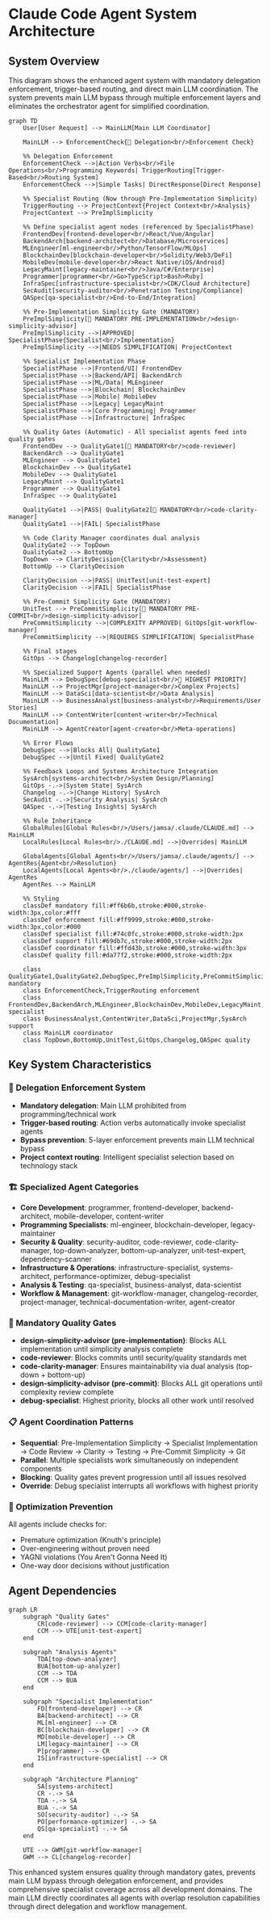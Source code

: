 # Claude Code Agent System Architecture

## System Overview

This diagram shows the enhanced agent system with mandatory delegation enforcement, trigger-based routing, and direct main LLM coordination. The system prevents main LLM bypass through multiple enforcement layers and eliminates the orchestrator agent for simplified coordination.

```mermaid
graph TD
    User[User Request] --> MainLLM[Main LLM Coordinator]

    MainLLM --> EnforcementCheck{🚨 Delegation<br/>Enforcement Check}

    %% Delegation Enforcement
    EnforcementCheck -->|Action Verbs<br/>File Operations<br/>Programming Keywords| TriggerRouting[Trigger-Based<br/>Routing System]
    EnforcementCheck -->|Simple Tasks| DirectResponse[Direct Response]

    %% Specialist Routing (Now through Pre-Implementation Simplicity)
    TriggerRouting --> ProjectContext{Project Context<br/>Analysis}
    ProjectContext --> PreImplSimplicity

    %% Define specialist agent nodes (referenced by SpecialistPhase)
    FrontendDev[frontend-developer<br/>React/Vue/Angular]
    BackendArch[backend-architect<br/>Database/Microservices]
    MLEngineer[ml-engineer<br/>Python/TensorFlow/MLOps]
    BlockchainDev[blockchain-developer<br/>Solidity/Web3/DeFi]
    MobileDev[mobile-developer<br/>React Native/iOS/Android]
    LegacyMaint[legacy-maintainer<br/>Java/C#/Enterprise]
    Programmer[programmer<br/>Go>TypeScript>Bash>Ruby]
    InfraSpec[infrastructure-specialist<br/>CDK/Cloud Architecture]
    SecAudit[security-auditor<br/>Penetration Testing/Compliance]
    QASpec[qa-specialist<br/>End-to-End/Integration]

    %% Pre-Implementation Simplicity Gate (MANDATORY)
    PreImplSimplicity[🚨 MANDATORY PRE-IMPLEMENTATION<br/>design-simplicity-advisor]
    PreImplSimplicity -->|APPROVED| SpecialistPhase{Specialist<br/>Implementation}
    PreImplSimplicity -->|NEEDS SIMPLIFICATION| ProjectContext

    %% Specialist Implementation Phase
    SpecialistPhase -->|Frontend/UI| FrontendDev
    SpecialistPhase -->|Backend/API| BackendArch
    SpecialistPhase -->|ML/Data| MLEngineer
    SpecialistPhase -->|Blockchain| BlockchainDev
    SpecialistPhase -->|Mobile| MobileDev
    SpecialistPhase -->|Legacy| LegacyMaint
    SpecialistPhase -->|Core Programming| Programmer
    SpecialistPhase -->|Infrastructure| InfraSpec

    %% Quality Gates (Automatic) - All specialist agents feed into quality gates
    FrontendDev --> QualityGate1[🚨 MANDATORY<br/>code-reviewer]
    BackendArch --> QualityGate1
    MLEngineer --> QualityGate1
    BlockchainDev --> QualityGate1
    MobileDev --> QualityGate1
    LegacyMaint --> QualityGate1
    Programmer --> QualityGate1
    InfraSpec --> QualityGate1

    QualityGate1 -->|PASS| QualityGate2[🚨 MANDATORY<br/>code-clarity-manager]
    QualityGate1 -->|FAIL| SpecialistPhase

    %% Code Clarity Manager coordinates dual analysis
    QualityGate2 --> TopDown
    QualityGate2 --> BottomUp
    TopDown --> ClarityDecision{Clarity<br/>Assessment}
    BottomUp --> ClarityDecision

    ClarityDecision -->|PASS| UnitTest[unit-test-expert]
    ClarityDecision -->|FAIL| SpecialistPhase

    %% Pre-Commit Simplicity Gate (MANDATORY)
    UnitTest --> PreCommitSimplicity[🚨 MANDATORY PRE-COMMIT<br/>design-simplicity-advisor]
    PreCommitSimplicity -->|COMPLEXITY APPROVED| GitOps[git-workflow-manager]
    PreCommitSimplicity -->|REQUIRES SIMPLIFICATION| SpecialistPhase

    %% Final stages
    GitOps --> Changelog[changelog-recorder]

    %% Specialized Support Agents (parallel when needed)
    MainLLM --> DebugSpec[debug-specialist<br/>🚨 HIGHEST PRIORITY]
    MainLLM --> ProjectMgr[project-manager<br/>Complex Projects]
    MainLLM --> DataSci[data-scientist<br/>Data Analysis]
    MainLLM --> BusinessAnalyst[business-analyst<br/>Requirements/User Stories]
    MainLLM --> ContentWriter[content-writer<br/>Technical Documentation]
    MainLLM --> AgentCreator[agent-creator<br/>Meta-operations]

    %% Error Flows
    DebugSpec -->|Blocks All| QualityGate1
    DebugSpec -->|Until Fixed| QualityGate2

    %% Feedback Loops and Systems Architecture Integration
    SysArch[systems-architect<br/>System Design/Planning]
    GitOps -.->|System State| SysArch
    Changelog -.->|Change History| SysArch
    SecAudit -.->|Security Analysis| SysArch
    QASpec -.->|Testing Insights| SysArch

    %% Rule Inheritance
    GlobalRules[Global Rules<br/>/Users/jamsa/.claude/CLAUDE.md] --> MainLLM
    LocalRules[Local Rules<br/>./CLAUDE.md] -->|Overrides| MainLLM

    GlobalAgents[Global Agents<br/>/Users/jamsa/.claude/agents/] --> AgentRes{Agent<br/>Resolution}
    LocalAgents[Local Agents<br/>./claude/agents/] -->|Overrides| AgentRes
    AgentRes --> MainLLM

    %% Styling
    classDef mandatory fill:#ff6b6b,stroke:#000,stroke-width:3px,color:#fff
    classDef enforcement fill:#ff9999,stroke:#000,stroke-width:3px,color:#000
    classDef specialist fill:#74c0fc,stroke:#000,stroke-width:2px
    classDef support fill:#69db7c,stroke:#000,stroke-width:2px
    classDef coordinator fill:#ffd43b,stroke:#000,stroke-width:3px
    classDef quality fill:#da77f2,stroke:#000,stroke-width:2px

    class QualityGate1,QualityGate2,DebugSpec,PreImplSimplicity,PreCommitSimplicity mandatory
    class EnforcementCheck,TriggerRouting enforcement
    class FrontendDev,BackendArch,MLEngineer,BlockchainDev,MobileDev,LegacyMaint,Programmer,InfraSpec specialist
    class BusinessAnalyst,ContentWriter,DataSci,ProjectMgr,SysArch support
    class MainLLM coordinator
    class TopDown,BottomUp,UnitTest,GitOps,Changelog,QASpec quality
```

## Key System Characteristics

### 🚨 Delegation Enforcement System
- **Mandatory delegation**: Main LLM prohibited from programming/technical work
- **Trigger-based routing**: Action verbs automatically invoke specialist agents
- **Bypass prevention**: 5-layer enforcement prevents main LLM technical bypass
- **Project context routing**: Intelligent specialist selection based on technology stack

### 🏗️ Specialized Agent Categories
- **Core Development**: programmer, frontend-developer, backend-architect, mobile-developer, content-writer
- **Programming Specialists**: ml-engineer, blockchain-developer, legacy-maintainer
- **Security & Quality**: security-auditor, code-reviewer, code-clarity-manager, top-down-analyzer, bottom-up-analyzer, unit-test-expert, dependency-scanner
- **Infrastructure & Operations**: infrastructure-specialist, systems-architect, performance-optimizer, debug-specialist
- **Analysis & Testing**: qa-specialist, business-analyst, data-scientist
- **Workflow & Management**: git-workflow-manager, changelog-recorder, project-manager, technical-documentation-writer, agent-creator

### 🚨 Mandatory Quality Gates
- **design-simplicity-advisor (pre-implementation)**: Blocks ALL implementation until simplicity analysis complete
- **code-reviewer**: Blocks commits until security/quality standards met
- **code-clarity-manager**: Ensures maintainability via dual analysis (top-down + bottom-up)
- **design-simplicity-advisor (pre-commit)**: Blocks ALL git operations until complexity review complete
- **debug-specialist**: Highest priority, blocks all other work until resolved

### 📋 Agent Coordination Patterns
- **Sequential**: Pre-Implementation Simplicity → Specialist Implementation → Code Review → Clarity → Testing → Pre-Commit Simplicity → Git
- **Parallel**: Multiple specialists work simultaneously on independent components
- **Blocking**: Quality gates prevent progression until all issues resolved
- **Override**: Debug specialist interrupts all workflows with highest priority

### 🎯 Optimization Prevention
All agents include checks for:
- Premature optimization (Knuth's principle)
- Over-engineering without proven need
- YAGNI violations (You Aren't Gonna Need It)
- One-way door decisions without justification

## Agent Dependencies

```mermaid
graph LR
    subgraph "Quality Gates"
        CR[code-reviewer] --> CCM[code-clarity-manager]
        CCM --> UTE[unit-test-expert]
    end

    subgraph "Analysis Agents"
        TDA[top-down-analyzer]
        BUA[bottom-up-analyzer]
        CCM --> TDA
        CCM --> BUA
    end

    subgraph "Specialist Implementation"
        FD[frontend-developer] --> CR
        BA[backend-architect] --> CR
        ML[ml-engineer] --> CR
        BC[blockchain-developer] --> CR
        MD[mobile-developer] --> CR
        LM[legacy-maintainer] --> CR
        P[programmer] --> CR
        IS[infrastructure-specialist] --> CR
    end

    subgraph "Architecture Planning"
        SA[systems-architect]
        CR -.-> SA
        TDA -.-> SA
        BUA -.-> SA
        SO[security-auditor] -.-> SA
        PO[performance-optimizer] -.-> SA
        QS[qa-specialist] -.-> SA
    end

    UTE --> GWM[git-workflow-manager]
    GWM --> CL[changelog-recorder]
```

This enhanced system ensures quality through mandatory gates, prevents main LLM bypass through delegation enforcement, and provides comprehensive specialist coverage across all development domains. The main LLM directly coordinates all agents with overlap resolution capabilities through direct delegation and workflow management.